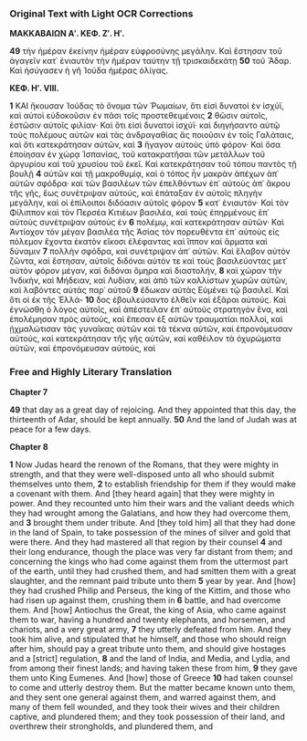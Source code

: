 ### Original Text with Light OCR Corrections

**ΜΑΚΚΑΒΑΙΩΝ Αʹ. ΚΕΦ. Ζʹ. Ηʹ.**

**49** τὴν ἡμέραν ἐκείνην ἡμέραν εὐφροσύνης μεγάλην. Καὶ ἔστησαν τοῦ ἀγαγεῖν κατ᾿ ἐνιαυτὸν τὴν ἡμέραν ταύτην τῇ τρισκαιδεκάτῃ
**50** τοῦ Ἄδαρ. Καὶ ἡσύγασεν ἡ γῆ Ἰούδα ἡμέρας ὀλίγας.

**ΚΕΦ. Ηʹ. VIII.**

**1** ΚΑΙ ἤκουσαν Ἰούδας τὸ ὄνομα τῶν Ῥωμαίων, ὅτι εἰσὶ δυνατοὶ ἐν ἰσχύϊ, καὶ αὐτοὶ εὐδοκοῦσιν ἐν πᾶσι τοῖς προστεθειμένοις
**2** θῶσιν αὐτοῖς, ἐστῶσιν αὐτοῖς φιλίαν· Καὶ ὅτι εἰσὶ δυνατοὶ ἰσχύϊ· καὶ διηγήσαντο αὐτῷ τοὺς πολέμους αὐτῶν καὶ τὰς ἀνδραγαθίας ἃς ποιοῦσιν ἐν τοῖς Γαλάταις, καὶ ὅτι κατεκράτησαν αὐτῶν, καὶ
**3** ἤγαγον αὐτοὺς ὑπὸ φόρον· Καὶ ὅσα ἐποίησαν ἐν χώρᾳ Ἰσπανίας, τοῦ κατακρατῆσαι τῶν μετάλλων τοῦ ἀργυρίου καὶ τοῦ χρυσίου τοῦ ἐκεῖ. Καὶ κατεκράτησαν τοῦ τόπου παντὸς τῇ βουλῇ
**4** αὐτῶν καὶ τῇ μακροθυμίᾳ, καὶ ὁ τόπος ἦν μακρὰν ἀπέχων ἀπ᾿ αὐτῶν σφόδρα· καὶ τῶν βασιλέων τῶν ἐπελθόντων ἐπ᾿ αὐτοὺς ἀπ᾿ ἄκρου τῆς γῆς, ἕως συνέτριψαν αὐτούς, καὶ ἐπάταξαν ἐν αὐτοῖς πληγὴν μεγάλην, καὶ οἱ ἐπίλοιποι διδόασιν αὐτοῖς φόρον
**5** κατ᾿ ἐνιαυτόν· Καὶ τὸν Φίλιππον καὶ τὸν Περσέα Κιτιέων βασιλέα, καὶ τοὺς ἐπηρμένους ἐπ᾿ αὐτοὺς συνέτριψαν αὐτοὺς ἐν
**6** πολέμῳ, καὶ κατεκράτησαν αὐτῶν· Καὶ Ἀντίοχον τὸν μέγαν βασιλέα τῆς Ἀσίας τὸν πορευθέντα ἐπ᾿ αὐτοὺς εἰς πόλεμον ἔχοντα ἑκατὸν εἴκοσι ἐλέφαντας καὶ ἵππον καὶ ἅρματα καὶ δύναμιν
**7** πολλὴν σφόδρα, καὶ συνέτριψαν ἀπ᾿ αὐτῶν. Καὶ ἔλαβον αὐτὸν ζῶντα, καὶ ἔστησαν, αὐτοῖς διδόναι αὐτόν τε καὶ τοὺς βασιλεύοντας μετ᾿ αὐτὸν φόρον μέγαν, καὶ διδόναι ὅμηρα καὶ διαστολήν,
**8** καὶ χώραν τὴν Ἰνδικὴν, καὶ Μήδειαν, καὶ Λυδίαν, καὶ ἀπὸ τῶν καλλίστων χωρῶν αὐτῶν, καὶ λαβόντες αὐτὰς παρ᾿ αὐτοῦ
**9** ἔδωκαν αὐτὰς Εὐμένει τῷ βασιλεῖ. Καὶ ὅτι οἱ ἐκ τῆς Ἑλλά-
**10** δος ἐβουλεύσαντο ἐλθεῖν καὶ ἐξᾶραι αὐτούς. Καὶ ἐγνώσθη ὁ λόγος αὐτοῖς, καὶ ἀπέστειλαν ἐπ᾿ αὐτοὺς στρατηγὸν ἕνα, καὶ ἐπολέμησαν πρὸς αὐτούς, καὶ ἔπεσαν ἐξ αὐτῶν τραυματίαι πολλοί, καὶ ᾐχμαλώτισαν τὰς γυναῖκας αὐτῶν καὶ τὰ τέκνα αὐτῶν, καὶ ἐπρονόμευσαν αὐτούς, καὶ κατεκράτησαν τῆς γῆς αὐτῶν, καὶ καθέιλον τὰ ὀχυρώματα αὐτῶν, καὶ ἐπρονόμευσαν αὐτούς, καὶ

### Free and Highly Literary Translation

**Chapter 7**

**49** that day as a great day of rejoicing. And they appointed that this day, the thirteenth of Adar, should be kept annually.
**50** And the land of Judah was at peace for a few days.

**Chapter 8**

**1** Now Judas heard the renown of the Romans, that they were mighty in strength, and that they were well-disposed unto all who should submit themselves unto them,
**2** to establish friendship for them if they would make a covenant with them. And [they heard again] that they were mighty in power. And they recounted unto him their wars and the valiant deeds which they had wrought among the Galatians, and how they had overcome them, and
**3** brought them under tribute. And [they told him] all that they had done in the land of Spain, to take possession of the mines of silver and gold that were there. And they had mastered all that region by their counsel
**4** and their long endurance, though the place was very far distant from them; and concerning the kings who had come against them from the uttermost part of the earth, until they had crushed them, and had smitten them with a great slaughter, and the remnant paid tribute unto them
**5** year by year. And [how] they had crushed Philip and Perseus, the king of the Kittim, and those who had risen up against them, crushing them in
**6** battle, and had overcome them. And [how] Antiochus the Great, the king of Asia, who came against them to war, having a hundred and twenty elephants, and horsemen, and chariots, and a very great army,
**7** they utterly defeated from him. And they took him alive, and stipulated that he himself, and those who should reign after him, should pay a great tribute unto them, and should give hostages and a [strict] regulation,
**8** and the land of India, and Media, and Lydia, and from among their finest lands; and having taken these from him,
**9** they gave them unto King Eumenes. And [how] those of Greece
**10** had taken counsel to come and utterly destroy them. But the matter became known unto them, and they sent one general against them, and warred against them, and many of them fell wounded, and they took their wives and their children captive, and plundered them; and they took possession of their land, and overthrew their strongholds, and plundered them, and